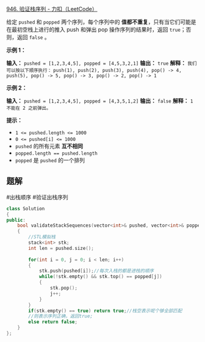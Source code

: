 
[946. 验证栈序列 - 力扣（LeetCode）](https://leetcode.cn/problems/validate-stack-sequences/description/)


给定 `pushed` 和 `popped` 两个序列，每个序列中的 **值都不重复**，只有当它们可能是在最初空栈上进行的推入 push 和弹出 pop 操作序列的结果时，返回 `true`；否则，返回 `false` 。

**示例 1：**

**输入：** `pushed = [1,2,3,4,5], popped = [4,5,3,2,1]` 
**输出：** `true` 
**解释：** `我们可以按以下顺序执行：` 
`push(1), push(2), push(3), push(4), pop() -> 4,` 
`push(5), pop() -> 5, pop() -> 3, pop() -> 2, pop() -> 1` 

**示例 2：**

**输入：** `pushed = [1,2,3,4,5], popped = [4,3,5,1,2]` 
**输出：** `false` 
**解释：** `1 不能在 2 之前弹出。` 

**提示：**

- `1 <= pushed.length <= 1000`
- `0 <= pushed[i] <= 1000`
- `pushed` 的所有元素 **互不相同**
- `popped.length == pushed.length`
- `popped` 是 `pushed` 的一个排列

## 题解

#出栈顺序  #验证出栈序列 


```cpp
class Solution 
{
public:
    bool validateStackSequences(vector<int>& pushed, vector<int>& popped) 
    {
        //STL模拟栈
        stack<int> stk;
        int len = pushed.size();
        
        for(int i = 0, j = 0; i < len; i++)
        {
            stk.push(pushed[i]);//每次入栈的都是进栈的顺序
            while(!stk.empty() && stk.top() == popped[j])
            {
                stk.pop();
                j++;
            }
        }
        if(stk.empty() == true) return true;//栈空表示呢个够全部匹配
        //则表示序列正确，返回true;
        else return false;
    }
};
```